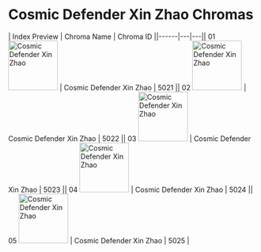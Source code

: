 # Cosmic Defender Xin Zhao Chromas

| Index  Preview | Chroma Name | Chroma ID ||------|---|---|| 01  <img src='https://raw.communitydragon.org/latest/plugins/rcp-be-lol-game-data/global/default/v1/champion-chroma-images/5/5021.png' alt='Cosmic Defender Xin Zhao' width='100'> | Cosmic Defender Xin Zhao | 5021 || 02  <img src='https://raw.communitydragon.org/latest/plugins/rcp-be-lol-game-data/global/default/v1/champion-chroma-images/5/5022.png' alt='Cosmic Defender Xin Zhao' width='100'> | Cosmic Defender Xin Zhao | 5022 || 03  <img src='https://raw.communitydragon.org/latest/plugins/rcp-be-lol-game-data/global/default/v1/champion-chroma-images/5/5023.png' alt='Cosmic Defender Xin Zhao' width='100'> | Cosmic Defender Xin Zhao | 5023 || 04  <img src='https://raw.communitydragon.org/latest/plugins/rcp-be-lol-game-data/global/default/v1/champion-chroma-images/5/5024.png' alt='Cosmic Defender Xin Zhao' width='100'> | Cosmic Defender Xin Zhao | 5024 || 05  <img src='https://raw.communitydragon.org/latest/plugins/rcp-be-lol-game-data/global/default/v1/champion-chroma-images/5/5025.png' alt='Cosmic Defender Xin Zhao' width='100'> | Cosmic Defender Xin Zhao | 5025 |